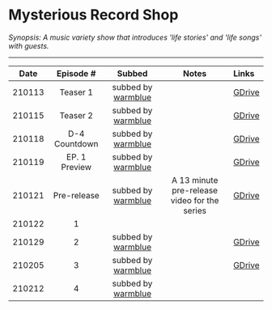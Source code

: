 # Mysterious Record Shop

_Synopsis: A music variety show that introduces 'life stories' and 'life songs' with guests._
___

|  Date  |  Episode \#   |              Subbed               |                    Notes                     | Links                                                                        |
|:------:|:-------------:|:---------------------------------:|:--------------------------------------------:|:-----------------------------------------------------------------------------|
| 210113 |   Teaser 1    | subbed by [warmblue][warmblue_tw] |                                              | [GDrive](https://drive.google.com/file/d/1MLXjaknX6nMNjGDfghilZuwlAsZSGrHz/) |
| 210115 |   Teaser 2    | subbed by [warmblue][warmblue_tw] |                                              | [GDrive](https://drive.google.com/file/d/1YAvGvpkGARzi5G-PXEhMSy-_Blyh5oml/) |
| 210118 | D-4 Countdown | subbed by [warmblue][warmblue_tw] |                                              | [GDrive](https://drive.google.com/file/d/1RVvhSkNS4ueebXqcUJsVwd1Dd_4AdmX4/) |
| 210119 | EP. 1 Preview | subbed by [warmblue][warmblue_tw] |                                              | [GDrive](https://drive.google.com/file/d/1IhyJlPFdKsyrRr2hQJdpGgW0ra5KWMLi/) |
| 210121 |  Pre-release  | subbed by [warmblue][warmblue_tw] | A 13 minute pre-release video for the series | [GDrive](https://drive.google.com/file/d/1oIO5FHw8Ij3v1jICxaJL_oTuLj0QvS6i/) |
| 210122 |       1       |                                   |                                              |                                                                              |
| 210129 |       2       | subbed by [warmblue][warmblue_tw] |                                              | [GDrive](https://drive.google.com/file/d/1NL3YM2K1ba_LakpXr_ERaGVYt6tHs1ns/) |
| 210205 |       3       | subbed by [warmblue][warmblue_tw] |                                              | [GDrive](https://drive.google.com/file/d/1vGLjpAcp4Sy6IhqFrvt5DFgMHKjcjwqY/) |
| 210212 |       4       | subbed by [warmblue][warmblue_tw] |                                              |                                                                              |

[warmblue_tw]:https://www.twitter.com/warmblue0221/
